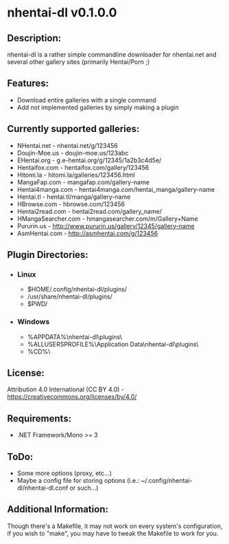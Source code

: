 # nhentai-dl v0.1.0.0 #

## Description: ##

nhentai-dl is a rather simple commandline downloader for nhentai.net and several other gallery sites (primarily Hentai/Porn ;)

## Features: ##
* Download entire galleries with a single command
* Add not implemented galleries by simply making a plugin

## Currently supported galleries: ##
* NHentai.net - nhentai.net/g/123456
* Doujin-Moe.us - doujin-moe.us/123abc
* EHentai.org - g.e-hentai.org/g/12345/1a2b3c4d5e/
* Hentaifox.com - hentaifox.com/gallery/123456
* Hitomi.la - hitomi.la/galleries/123456.html
* MangaFap.com - mangafap.com/gallery-name
* Hentai4manga.com - hentai4manga.com/hentai_manga/gallery-name
* Hentai.tl - hentai.tl/manga/gallery-name
* HBrowse.com - hbrowse.com/123456
* Hentai2read.com - hentai2read.com/gallery_name/
* HMangaSearcher.com - hmangasearcher.com/m/Gallery+Name
* Pururin.us - http://www.pururin.us/gallery/12345/gallery-name
* AsmHentai.com - http://asmhentai.com/g/123456

## Plugin Directories: ##
* ### Linux ###
    * $HOME/.config/nhentai-dl/plugins/
    * /usr/share/nhentai-dl/plugins/
    * $PWD/

* ### Windows ###
    * %APPDATA%\nhentai-dl\plugins\
    * %ALLUSERSPROFILE%\Application Data\nhentai-dl\plugins\
    * %CD%\

## License: ##
Attribution 4.0 International (CC BY 4.0) - https://creativecommons.org/licenses/by/4.0/

## Requirements: ##
* .NET Framework/Mono >= 3

## ToDo: ##
* Some more options (proxy, etc...)
* Maybe a config file for storing options (i.e.: ~/.config/nhentai-dl/nhentai-dl.conf or such...)

## Additional Information: ##
Though there's a Makefile, it may not work on every system's configuration, if you wish to "make", you may have to tweak the Makefile to work for you.
